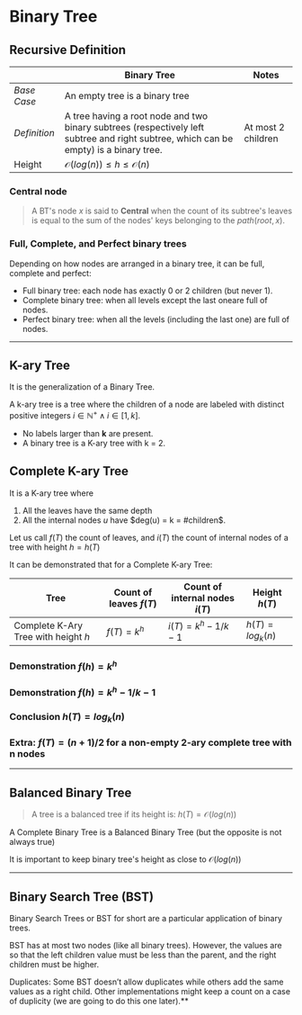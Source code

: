 # Binary Tree

## Recursive Definition

|              	| **Binary Tree**                                                                                                                       	| **Notes**          	|
|--------------	|---------------------------------------------------------------------------------------------------------------------------------------	|--------------------	|
| _Base Case_  	| An empty tree is a binary tree                                                                                                        	|                    	|
| _Definition_ 	| A tree having a root node and two binary subtrees (respectively left subtree and right subtree, which can be empty) is a binary tree. 	| At most 2 children 	|
| Height       	| $\mathcal{O}(log(n)) \leq h \leq \mathcal{O}(n)$                                                                                      	|                    	|

### Central node
> A BT's node *x* is said to **Central** when the count of its subtree's leaves is equal to the sum of the nodes' keys belonging to the $path(root, x)$.

### Full, Complete, and Perfect binary trees
Depending on how nodes are arranged in a binary tree, it can be full, complete and perfect:
* Full binary tree: each node has exactly 0 or 2 children (but never 1).
* Complete binary tree: when all levels except the last oneare full of nodes.
* Perfect binary tree: when all the levels (including the last one) are full of nodes.


---

## K-ary Tree
It is the generalization of a Binary Tree.

A k-ary tree is a tree where the children of a node are labeled with distinct positive integers $i \in \mathbb{N}^{+} \wedge i \in [1,k]$.
* No labels larger than **k** are present.
* A binary tree is a K-ary tree with k = 2.

## Complete K-ary Tree
It is a K-ary tree where 
1. All the leaves have the same depth
2. All the internal nodes $u$ have $deg(u) = k = #children$.

Let us call $f(T)$ the count of leaves, and $i(T)$ the count of internal nodes of a tree with height $h = h(T)$ 

It can be demonstrated that for a Complete K-ary Tree:

| Tree                                	| Count of leaves $f(T)$ 	| Count of internal nodes $i(T)$ 	| Height $h(T)$       	|
|-------------------------------------	|------------------------	|--------------------------------	|---------------------	|
| Complete K-Ary Tree with height $h$ 	| $f(T) = k^{h}$         	| $i(T) = k^{h}-1/k-1$           	| $h(T) = log_{k}(n)$ 	|

### Demonstration $f(h) = k^{h}$

### Demonstration $f(h) = k^{h}-1/k-1$

### Conclusion $h(T) = log_{k}(n)$

### Extra: $f(T) = (n+1)/2$ for a non-empty 2-ary complete tree with n nodes


---

## Balanced Binary Tree
> A tree is a balanced tree if its height is: $h(T) = \mathcal{O}(log(n))$

A Complete Binary Tree is a Balanced Binary Tree (but the opposite is not always true)

It is important to keep binary tree's height as close to $\mathcal{O}(log(n))$

---

## Binary Search Tree (BST)
Binary Search Trees or BST for short are a particular application of binary trees.

BST has at most two nodes (like all binary trees). However, the values are so that the left 
children value must be less than the parent, and the right children must be higher.

Duplicates: Some BST doesn’t allow duplicates while others add the same values 
as a right child. 
Other implementations might keep a count on a case of duplicity 
(we are going to do this one later).**


